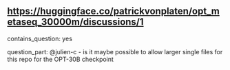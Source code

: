 ## https://huggingface.co/patrickvonplaten/opt_metaseq_30000m/discussions/1

contains_question: yes

question_part: @julien-c - is it maybe possible to allow larger single files for this repo for the OPT-30B checkpoint